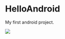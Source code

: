 # HelloAndroid

My first android project.

![](https://ws3.sinaimg.cn/large/006tNbRwgy1fp9tnvezzzj30a20hu0t0.jpg)



